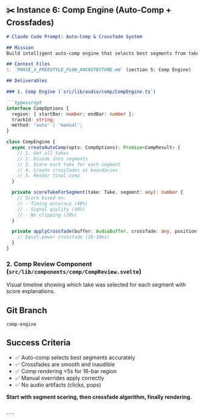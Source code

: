 ## ✂️ Instance 6: Comp Engine (Auto-Comp + Crossfades)

```markdown
# Claude Code Prompt: Auto-Comp & Crossfade System

## Mission
Build intelligent auto-comp engine that selects best segments from takes and creates smooth crossfades.

## Context Files
1. `PHASE_3_FREESTYLE_FLOW_ARCHITECTURE.md` (section 5: Comp Engine)

## Deliverables

### 1. Comp Engine (`src/lib/audio/comp/CompEngine.ts`)

```typescript
interface CompOptions {
  region: { startBar: number; endBar: number };
  trackId: string;
  method: 'auto' | 'manual';
}

class CompEngine {
  async createAutoComp(opts: CompOptions): Promise<CompResult> {
    // 1. Get all takes
    // 2. Divide into segments
    // 3. Score each take for each segment
    // 4. Create crossfades at boundaries
    // 5. Render final comp
  }

  private scoreTakeForSegment(take: Take, segment: any): number {
    // Score based on:
    // - Timing accuracy (40%)
    // - Signal quality (40%)
    // - No clipping (20%)
  }

  private applyCrossfade(buffer: AudioBuffer, crossfade: any, position: number) {
    // Equal-power crossfade (20-30ms)
  }
}
```

### 2. Comp Review Component (`src/lib/components/comp/CompReview.svelte`)

Visual timeline showing which take was selected for each segment with score explanations.

## Git Branch
`comp-engine`

## Success Criteria
- ✅ Auto-comp selects best segments accurately
- ✅ Crossfades are smooth and inaudible
- ✅ Comp rendering <5s for 16-bar region
- ✅ Manual overrides apply correctly
- ✅ No audio artifacts (clicks, pops)

**Start with segment scoring, then crossfade algorithm, finally rendering.**
```

---

